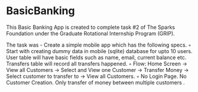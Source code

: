 # BasicBanking

This Basic Banking App is created to complete task #2 of The Sparks Foundation under the Graduate Rotational Internship Program (GRIP).

The task was - Create a simple mobile app which has the following specs. ◦ Start with creating dummy data in mobile (sqlite) database for upto 10 users. User table will have basic fields such as name, email, current balance etc. Transfers table will record all transfers happened. ◦ Flow: Home Screen → View all Customers → Select and View one Customer → Transfer Money → Select customer to transfer to → View all Customers. ◦ No Login Page. No Customer Creation. Only transfer of money between multiple customers .
